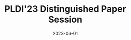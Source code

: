 ---
title: "PLDI'23 Distinguished Paper Session"
date: 2023-06-01
notes: "June 2023"
draft: false
---